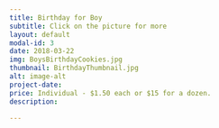 ```yaml
---
title: Birthday for Boy
subtitle: Click on the picture for more
layout: default
modal-id: 3
date: 2018-03-22
img: BoysBirthdayCookies.jpg
thumbnail: BirthdayThumbnail.jpg
alt: image-alt
project-date: 
price: Individual - $1.50 each or $15 for a dozen.
description: 

---
```


